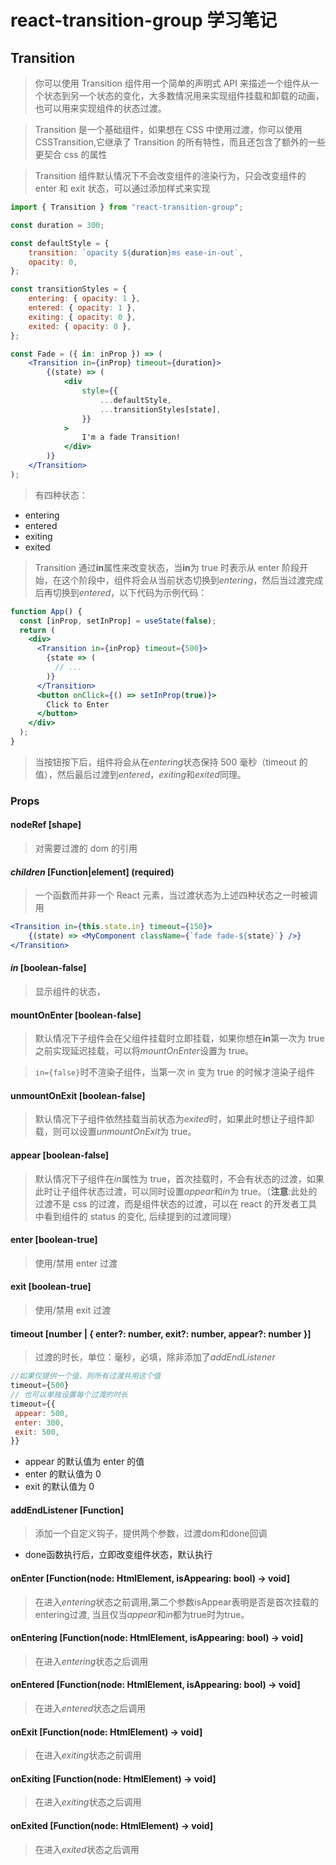 # react-transition-group 学习笔记

## Transition

> 你可以使用 Transition 组件用一个简单的声明式 API 来描述一个组件从一个状态到另一个状态的变化，大多数情况用来实现组件挂载和卸载的动画，也可以用来实现组件的状态过渡。

> Transition 是一个基础组件，如果想在 CSS 中使用过渡，你可以使用 CSSTransition,它继承了 Transition 的所有特性，而且还包含了额外的一些更契合 css 的属性

> Transition 组件默认情况下不会改变组件的渲染行为，只会改变组件的 enter 和 exit 状态，可以通过添加样式来实现

```jsx
import { Transition } from "react-transition-group";

const duration = 300;

const defaultStyle = {
    transition: `opacity ${duration}ms ease-in-out`,
    opacity: 0,
};

const transitionStyles = {
    entering: { opacity: 1 },
    entered: { opacity: 1 },
    exiting: { opacity: 0 },
    exited: { opacity: 0 },
};

const Fade = ({ in: inProp }) => (
    <Transition in={inProp} timeout={duration}>
        {(state) => (
            <div
                style={{
                    ...defaultStyle,
                    ...transitionStyles[state],
                }}
            >
                I'm a fade Transition!
            </div>
        )}
    </Transition>
);
```

> 有四种状态：

-   entering
-   entered
-   exiting
-   exited

> Transition 通过**in**属性来改变状态，当**in**为 true 时表示从 enter 阶段开始，在这个阶段中，组件将会从当前状态切换到*entering*，然后当过渡完成后再切换到*entered*，以下代码为示例代码：

```jsx
function App() {
  const [inProp, setInProp] = useState(false);
  return (
    <div>
      <Transition in={inProp} timeout={500}>
        {state => (
          // ...
        )}
      </Transition>
      <button onClick={() => setInProp(true)}>
        Click to Enter
      </button>
    </div>
  );
}
```

> 当按钮按下后，组件将会从在*entering*状态保持 500 毫秒（timeout 的值），然后最后过渡到*entered*，*exiting*和*exited*同理。

### Props

#### nodeRef [shape]

> 对需要过渡的 dom 的引用

#### **_children_** [Function|element] (required)

> 一个函数而并非一个 React 元素，当过渡状态为上述四种状态之一时被调用

```jsx
<Transition in={this.state.in} timeout={150}>
    {(state) => <MyComponent className={`fade fade-${state}`} />}
</Transition>
```

#### **_in_** [boolean-false]

> 显示组件的状态，

#### mountOnEnter [boolean-false]

> 默认情况下子组件会在父组件挂载时立即挂载，如果你想在**in**第一次为 true 之前实现延迟挂载，可以将*mountOnEnter*设置为 true。

> `in={false}`时不渲染子组件，当第一次 in 变为 true 的时候才渲染子组件

#### unmountOnExit [boolean-false]

> 默认情况下子组件依然挂载当前状态为*exited*时，如果此时想让子组件卸载，则可以设置*unmountOnExit*为 true。

#### appear [boolean-false]

> 默认情况下子组件在*in*属性为 true，首次挂载时，不会有状态的过渡，如果此时让子组件状态过渡，可以同时设置*appear*和*in*为 true。（**注意**:此处的过渡不是 css 的过渡，而是组件状态的过渡，可以在 react 的开发者工具中看到组件的 status 的变化, 后续提到的过渡同理）

#### enter [boolean-true]

> 使用/禁用 enter 过渡

#### exit [boolean-true]

> 使用/禁用 exit 过渡

#### timeout [number | { enter?: number, exit?: number, appear?: number }]

> 过渡的时长，单位：毫秒，必填，除非添加了*addEndListener*

```jsx
//如果仅提供一个值，则所有过渡共用这个值
timeout={500}
// 也可以单独设置每个过渡的时长
timeout={{
 appear: 500,
 enter: 300,
 exit: 500,
}}
```

-   appear 的默认值为 enter 的值
-   enter 的默认值为 0
-   exit 的默认值为 0

#### addEndListener [Function]

> 添加一个自定义钩子，提供两个参数，过渡dom和done回调

- done函数执行后，立即改变组件状态，默认执行

#### onEnter [Function(node: HtmlElement, isAppearing: bool) -> void]

> 在进入*entering*状态之前调用,第二个参数isAppear表明是否是首次挂载的entering过渡, 当且仅当*appear*和*in*都为true时为true。

#### onEntering [Function(node: HtmlElement, isAppearing: bool) -> void]

> 在进入*entering*状态之后调用

#### onEntered [Function(node: HtmlElement, isAppearing: bool) -> void]

> 在进入*entered*状态之后调用

#### onExit [Function(node: HtmlElement) -> void]

> 在进入*exiting*状态之前调用

#### onExiting [Function(node: HtmlElement) -> void]

> 在进入*exiting*状态之后调用

#### onExited [Function(node: HtmlElement) -> void]

> 在进入*exited*状态之后调用

